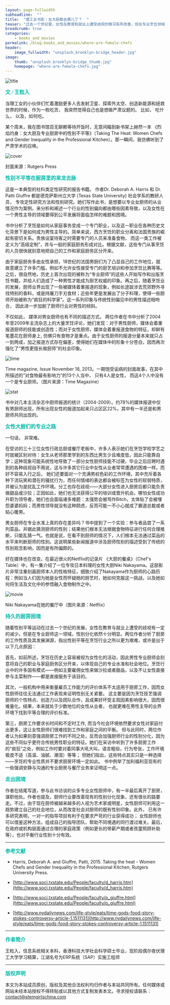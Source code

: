 ```yaml
---
layout: page-fullwidth
subheadline:  ""
title:  "理工女书影｜女大厨都去哪儿了？  "
teaser: "过去一个世纪里，女性在教育和就业上遭受歧视的情况有所改善，但在专业烹饪领域，性别歧视与分化依然十分严重。为什么家庭中做饭的常常是女性，而著名大厨却总以男性居多？在专业烹饪这样一个由男性主导的领域，女性厨师们面临着怎样的困境，又该如何解决？"
breadcrumb: true
categories:
    - books_and_movies
permalink: /blog-books_and_movies/where-are-female-chefs
header:
    image_fullwidth: "unsplash_brooklyn-bridge_header.jpg"
image:
    thumb: "unsplash_brooklyn-bridge_thumb.jpg"
    homepage: "where-are-female-chefs.jpg"
---
```


![title](/assets/img/where-are-female-chefs.jpg)


<p style="line-height: normal; font-size: 16px; font-family: 微软雅黑; color: rgb(0, 187, 170); box-sizing: border-box; padding: 0px; margin: 10px 0px; text-align: left;"><strong>
文 / 王粒入
</strong></p>



当理工女的小伙伴们忙着激励更多人去发射卫星、探索外太空、创造新能源和拯救世界的时候，作为一枚吃货， 我突然觉得自己也是想做严肃议题的。 比如， 吃什么， 以及，如何吃。

某个周末，我在图书馆百无聊赖等待开饭时，无意间瞄到新书架上赫然一本 《烈焰灼身：女大厨及专业厨房中的性别不平等》（Taking The Heat: Women Chefs and Gender Inequality in the Professional Kitchen）。那一瞬间，我仿佛听到了严肃学术的召唤。

![cover](/assets/img/where-are-female-chefs/book-cover.jpg)

封面来源：Rutgers Press

<p style="line-height: normal; font-size: 16px; font-family: 微软雅黑; color: rgb(0, 187, 170); box-sizing: border-box; padding: 0px; margin: 10px 0px; text-align: left;"><strong>
性别不平等在厨房里的来龙去脉
</strong></p>



这是一本典型的社科类定性研究的报告书籍。 作者Dr. Deborah A. Harris 和 Dr. Patti Giuffre 都是德克萨斯州立大学 (Texas State University) 社会学系的教研人员， 专攻定性研究方法和性别研究。她们写作此书，是想要以专业女厨师的从业情况作为案例，来分析和阐述一个行业的性别偏向都由哪些因素导致，以及女性在一个男性主导的领域要得到公平发展将面临怎样的难题和困境。

书中分析了烹饪是如何从家庭事务变成一个专门职业，以及这一职业在各种历史文化背景下是如何成为男性主导的。简单来说，西方烹饪的职业分离和法国贵族的崛起有密切关系。贵族设宴待客之时需要专门的人员来准备食物， 而这一类工作被定义为“高级定制”，并与一般的家庭厨务形成对比。根据文献，这些专门从事烹饪的人员很快就刻意地把自己的工作和家庭厨务区分开来。

由于家庭厨务多由女性承担，18世纪的法国男厨们为了凸显自己的工作地位，就故意建立了许多门槛，例如不允许女性接受专门的厨艺培训和参加烹饪比赛等等。之后，很自然地，历史上首次出现的被称为“专业厨师”的这些人开始写作和出版烹饪书籍，并给人们造成了一种男性才能成为厨艺权威的印象。再之后，随着烹饪业的发展，厨师业界出现了一些被媒体着重报道的现象，例如长途跋涉去荒郊野外寻找特别的香料，或是持屠刀手刃食材；近些年更是发展出了分子料理，使得一些厨师开始被称为“疯狂的科学家”。这一系列印象与传统性别偏见中的男性描述相吻合， 因此进一步加剧了厨师行业对男性的倾斜。

不仅如此， 媒体对男女厨师也有不同的描述方式。 两位作者在书中分析了2004年至2009年主流杂志上的大量烹饪评论，她们发现：对于男性厨师，媒体会着重报道厨师的技能或创造性；而对于女性厨师，媒体会着重报道食物的特征，却鲜有笔墨花在厨师身上, 仿佛只有食物才是重点。由于女性厨师的报道分量本来就只占一到两成，加之报道方式存在偏差，使得她们在媒体中的形象十分苍白，因而再次强化了“男性更擅长做厨师”的社会印象。

![time](/assets/img/where-are-female-chefs/time.jpg)

Time magazine, Issue November 18, 2013。一期饱受诟病的封面故事，在其中所描述的“对食物最有影响力”的13个人当中， 只有4人是女性， 而这4个人中没有一个是专业厨师。（图片来源：Time Magazine）

![stat](/assets/img/where-are-female-chefs/stat.jpg)

书中对几本主流杂志中厨师报道的统计（2004-2009）。约78%的媒体报道中仅有男厨师出现，所有出现女性的报道加起来只占区区22%，其中有一半还是和男厨师共同出现的。

<p style="line-height: normal; font-size: 16px; font-family: 微软雅黑; color: rgb(0, 187, 170); box-sizing: border-box; padding: 0px; margin: 10px 0px; text-align: left;"><strong>
女性大厨们的专业之路
</strong></p>



一句话， 非常难。

在受访的三十三位女性行政总厨或餐厅老板中，许多人表示她们在烹饪学校学艺之时就被区别对待：女生从老师那里学到的东西比男生少且难度低，因此只能靠自学；这种现象可能系统性地导致了一部分女性厨师技能不过硬。毕业之后应聘时遇到的各种歧视自不用说，这与许多其它行业中女性从业者常常遭遇的困难一样。而好不容易入行之后， 她们还要面对一个充满男权色彩的工作环境，其中充斥着各种下流玩笑和潜在的骚扰行为，而任何情绪的表达都会被标签为女性的软弱特质，并被认为是扰乱工作环境。分工也存在歧视——大部分女性进入厨房后都只能负责做甜品或沙拉；正因如此，她们也无法获得公平的培训或晋升机会。哪怕女性成功升职为领导者，她们也会面临诸多难题：太强势会被骂作Bitch，太体贴了会被埋怨婆婆妈妈；而男性领导就没有这种顾虑，反而可能一不小心就成了霸道总裁或者贴心暖男。

男女厨师在专业水准上真的存在差异吗？书中提到了一个实验：参与者品尝了一系列菜品，并据此猜测厨师的性别；结果他们根本无法根据食物特征进行任何合理推断，只能乱猜一气。也就是说，在看不到厨师的情况下，人们根本无法通过菜品的水平来判断厨师的性别。这说明某些新闻报道中涉及厨师性别的描述受到了传统的性别观念影响，因而是有所偏颇的。

好在媒体也在改变。在最近很火的Netflix的记录片 《大厨的餐桌》（Chef's Table）中，有一集介绍了一位专攻日本料理的女性大厨Niki Nakayama。这部影片非常注重刻画厨师本人的性格特征，细致介绍了Nakayama作为厨师的心路历程：例如当人们因为她是女性而怀疑她的厨艺时，她如何克服这一挑战，以及她如何将生活及文化中的参悟融入食物制作之中。

![movie](/assets/img/where-are-female-chefs/movie.jpg)

Niki Nakayama在她的餐厅中（图片来源：Netflix）

<p style="line-height: normal; font-size: 16px; font-family: 微软雅黑; color: rgb(0, 187, 170); box-sizing: border-box; padding: 0px; margin: 10px 0px; text-align: left;"><strong>
持久的厨房困境
</strong></p>



随着性别平等运动在过去一个世纪的发展，女性在教育与就业上遭受的歧视有一定的减少。但是在专业厨师这一领域，性别分化依然十分明显。两位作者分析了厨房的工作性质及其发展渊源，指出性别平等在烹饪行业之所以更为艰难，或许是出于以下几点原因：

首先，如前所述，烹饪在历史上容易被视为女性化的活动，因此男性专业厨师会刻意将自己的职业与家庭厨务区分开来，以体现自己的专业水准和社会地位。烹饪行业中的许多固有模式——例如主要雇佣女性来做沙拉或者甜品，以及不让女性直接参与主菜制作——都是直接服务于该目的。

其次，一般机构中用来衡量雇员工作能力的评价体系不太适用于厨房工作，因而女性厨师往往无法通过工作表现来证明性别无关紧要。 这主要是因为烹饪技艺强调厨师的个性特点、创造力以及团队合作，且成果好坏受主观因素影响很大，因而很难量化。结果，本来就处于少数地位的女性从业者， 也就更难在男性主导的业界环境下找到平等合理的评价标准。

第三，厨房工作要求长时间和不定时工作, 而当今社会环境依然要求女性对家庭付出更多，这让女性厨师们很难找到工作和家庭之间的平衡。 但与此同时，两位作者认为如果刻意强调厨房工作的不同之处，反而会加强厨师行业的性别分化，因为这些不同似乎更符合传统男性职业的特征。她们在采访中听到了许多厨房工作的“疯狂”之处，例如工作时要对着同事大吼大叫，语言粗俗，行为夸张，工作环境极度不适（高温、油腻、潮湿）等等； 但她们指出，这些特点其实只是一种选择——烹饪的专业性质并不要求厨房环境一定如此。 书中例举了加利福利亚现有的一些强调安静与沟通的专业厨房与餐厅业务来证明这一点。

<p style="line-height: normal; font-size: 16px; font-family: 微软雅黑; color: rgb(0, 187, 170); box-sizing: border-box; padding: 0px; margin: 10px 0px; text-align: left;"><strong>
走出困境
</strong></p>



作者在结尾写道，参与此书访谈的众多专业女性厨师中，有一半最后离开了厨房，谋职他处。作者也提及，厨师行业要改善现有的性别分化现象，还有很长的路要走。不过，由于现在厨师被越来越多的人视为艺术家或明星，女性厨师可利用这一趋势建立自己的社会地位，从而改变社会对厨师的既有性别印象。此外， 已有许多研究表明，一对一的指导项目有利于在要求严苛的行业获得成功； 女性厨师也可以借鉴这种方法，组成自己的指导团队，帮助不同境遇的同行渡过难关。最后，在政府或机构层面通过合理的家庭政策（例如更长的带薪产期或者孩童照顾补助等），也对平衡行业性别十分有效。





- - -
<p style="line-height: normal; font-size: 16px; font-family: 微软雅黑; color: rgb(0, 187, 170); box-sizing: border-box; padding: 0px; margin: 10px 0px; text-align: left;"><strong>
参考文献
</strong></p>


- Harris, Deborah A. and Giuffre, Patti, 2015. Taking the heat - Women Chefs and Gender Inequality in the Professional Kitchen, Rutgers University Press.

- [http://www.soci.txstate.edu/People/faculty/d_harris.htm](http://www.soci.txstate.edu/People/faculty/d_harris.htm)

- [http://www.soci.txstate.edu/People/faculty/p_giuffre.html](http://www.soci.txstate.edu/People/faculty/p_giuffre.html)

- [http://www.nydailynews.com/life-style/eats/time-gods-food-story-stokes-controversy-article-1.1511131](http://www.nydailynews.com/life-style/eats/time-gods-food-story-stokes-controversy-article-1.1511131)

- - -
<p style="line-height: normal; font-size: 16px; font-family: 微软雅黑; color: rgb(0, 187, 170); box-sizing: border-box; padding: 0px; margin: 10px 0px; text-align: left;"><strong>
作者简介
</strong></p>



王粒入，信息系统相关本科，香港科技大学社会科学硕士毕业，现阶段偶尔夜伏理工大学学习精算，江湖名号为ERP系统（SAP）实施工程师


- - -
<p style="line-height: normal; font-size: 16px; font-family: 微软雅黑; color: rgb(0, 187, 170); box-sizing: border-box; padding: 0px; margin: 10px 0px; text-align: left;"><strong>
版权声明
</strong></p>



本文为本站成员原创，版权及其他合法权利均归作者与本站共同所有。任何媒体或网站未经本站授权不得转贴或以其他方式复制发表本文。寻求授权请联系： contact@stemgirlschina.com
